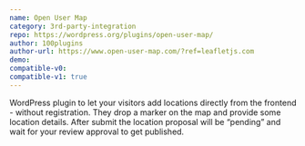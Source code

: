 ```yaml
---
name: Open User Map
category: 3rd-party-integration
repo: https://wordpress.org/plugins/open-user-map/
author: 100plugins
author-url: https://www.open-user-map.com/?ref=leafletjs.com
demo: 
compatible-v0:
compatible-v1: true
---
```


WordPress plugin to let your visitors add locations directly from the frontend - without registration. They drop a marker on the map and provide some location details. After submit the location proposal will be “pending” and wait for your review approval to get published.
